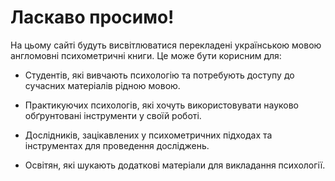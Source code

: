 # Ласкаво просимо!

На цьому сайті будуть висвітлюватися перекладені українською мовою англомовні психометричні книги. Це може бути корисним для:

-   Студентів, які вивчають психологію та потребують доступу до сучасних матеріалів рідною мовою.

-   Практикуючих психологів, які хочуть використовувати науково обґрунтовані інструменти у своїй роботі.

-   Дослідників, зацікавлених у психометричних підходах та інструментах для проведення досліджень.

-   Освітян, які шукають додаткові матеріали для викладання психології.
